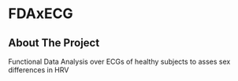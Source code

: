# FDAxECG

<!-- ABOUT THE PROJECT -->
## About The Project

Functional Data Analysis over ECGs of healthy subjects to asses sex differences in HRV
